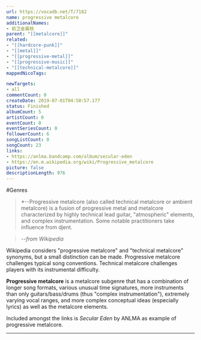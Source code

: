 ```yaml
---
url: https://vocadb.net/T/7182
name: progressive metalcore
additionalNames: 
- 前卫金属核
parent: "[[metalcore]]"
related:
- "[[hardcore-punk]]"
- "[[metal]]"
- "[[progressive-metal]]"
- "[[progressive-music]]"
- "[[technical-metalcore]]"
mappedNicoTags:

newTargets:
- all
commentCount: 0
createDate: 2019-07-01T04:50:57.177
status: Finished
albumCount: 5
artistCount: 0
eventCount: 0
eventSeriesCount: 0
followerCount: 6
songListCount: 0
songCount: 23
links: 
- https://anlma.bandcamp.com/album/secular-eden
- https://en.m.wikipedia.org/wiki/Progressive_metalcore
picture: false
descriptionLength: 976
---
```


#Genres

>*--Progressive metalcore (also called technical metalcore or ambient metalcore) is a fusion of progressive metal and metalcore characterized by highly technical lead guitar, "atmospheric" elements, and complex instrumentation. Some notable practitioners take influence from djent.

>*--from Wikipedia*

Wikipedia considers "progressive metalcore" and "technical metalcore" synonyms, but a small distinction can be made. Progressive metalcore challenges typical song conventions. Technical metalcore challenges players with its instrumental difficulty.

**Progressive metalcore** is a metalcore subgenre that has a combination of longer song formats, various unusual time signatures, more instruments than only guitars/bass/drums (thus "complex instrumentation"), extremely varying vocal ranges, and more complex conceptual ideas (especially lyrics) as well as the metalcore elements.

Included amongst the links is *Secular Eden* by ANLMA as example of progressive metalcore.

---

